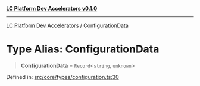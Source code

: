 [**LC Platform Dev Accelerators v0.1.0**](../README.md)

***

[LC Platform Dev Accelerators](../globals.md) / ConfigurationData

# Type Alias: ConfigurationData

> **ConfigurationData** = `Record`\<`string`, `unknown`\>

Defined in: [src/core/types/configuration.ts:30](https://github.com/stainedhead/lc-platform-dev-accelerators/blob/12c3626979e745866113de19cb4bb33222f28139/src/core/types/configuration.ts#L30)
